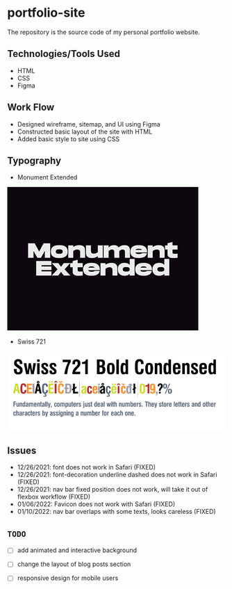 # portfolio-site

The repository is the source code of my personal portfolio website.<br>

## Technologies/Tools Used

- HTML
- CSS
- Figma

## Work Flow

- Designed wireframe, sitemap, and UI using Figma
- Constructed basic layout of the site with HTML
- Added basic style to site using CSS

## Typography

- Monument Extended<br>

![monument extended font](public/img/Monument-Extended.jpg)

- Swiss 721<br>

![swiss 721](public/img/swiss.png.webp)

## Issues

- 12/26/2021: font does not work in Safari (FIXED)
- 12/26/2021: font-decoration underline dashed does not work in Safari (FIXED)
- 12/26/2021: nav bar fixed position does not work, will take it out of flexbox workflow (FIXED)
- 01/06/2022: Favicon does not work with Safari (FIXED)
- 01/10/2022: nav bar overlaps with some texts, looks careless (FIXED)

## `TODO`

- [ ] add animated and interactive background
- [ ] change the layout of blog posts section
- [ ] responsive design for mobile users





